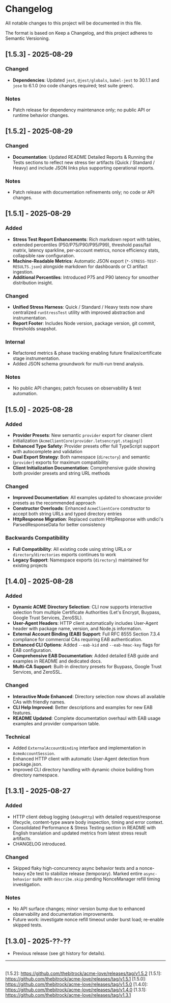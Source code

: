 # Changelog

All notable changes to this project will be documented in this file.

The format is based on Keep a Changelog, and this project adheres to Semantic Versioning.

## [1.5.3] - 2025-08-29

### Changed

- **Dependencies**: Updated `jest`, `@jest/globals`, `babel-jest` to 30.1.1 and `jose` to 6.1.0 (no code changes required; test suite green).

### Notes

- Patch release for dependency maintenance only; no public API or runtime behavior changes.

## [1.5.2] - 2025-08-29

### Changed

- **Documentation**: Updated README Detailed Reports & Running the Tests sections to reflect new stress tier artifacts (Quick / Standard / Heavy) and include JSON links plus supporting operational reports.

### Notes

- Patch release with documentation refinements only; no code or API changes.

## [1.5.1] - 2025-08-29

### Added

- **Stress Test Report Enhancements**: Rich markdown report with tables, extended percentiles (P50/P75/P90/P95/P99), threshold pass/fail matrix, latency sparkline, per-account metrics, nonce efficiency stats, collapsible raw configuration.
- **Machine-Readable Metrics**: Automatic JSON export (`*-STRESS-TEST-RESULTS.json`) alongside markdown for dashboards or CI artifact ingestion.
- **Additional Percentiles**: Introduced P75 and P90 latency for smoother distribution insight.

### Changed

- **Unified Stress Harness**: Quick / Standard / Heavy tests now share centralized `runStressTest` utility with improved abstraction and instrumentation.
- **Report Footer**: Includes Node version, package version, git commit, thresholds snapshot.

### Internal

- Refactored metrics & phase tracking enabling future finalize/certificate stage instrumentation.
- Added JSON schema groundwork for multi-run trend analysis.

### Notes

- No public API changes; patch focuses on observability & test automation.

## [1.5.0] - 2025-08-28

### Added

- **Provider Presets**: New semantic `provider` export for cleaner client initialization (`AcmeClientCore(provider.letsencrypt.staging)`)
- **Enhanced Type Safety**: Provider presets offer full TypeScript support with autocomplete and validation
- **Dual Export Strategy**: Both namespace (`directory`) and semantic (`provider`) exports for maximum compatibility
- **Client Initialization Documentation**: Comprehensive guide showing both provider presets and string URL methods

### Changed

- **Improved Documentation**: All examples updated to showcase provider presets as the recommended approach
- **Constructor Overloads**: Enhanced `AcmeClientCore` constructor to accept both string URLs and typed directory entries
- **HttpResponse Migration**: Replaced custom HttpResponse with undici's ParsedResponseData for better consistency

### Backwards Compatibility

- **Full Compatibility**: All existing code using string URLs or `directory`/`directories` exports continues to work
- **Legacy Support**: Namespace exports (`directory`) maintained for existing projects

## [1.4.0] - 2025-08-28

### Added

- **Dynamic ACME Directory Selection**: CLI now supports interactive selection from multiple Certificate Authorities (Let's Encrypt, Buypass, Google Trust Services, ZeroSSL).
- **User-Agent Headers**: HTTP client automatically includes User-Agent header with package name, version, and Node.js information.
- **External Account Binding (EAB) Support**: Full RFC 8555 Section 7.3.4 compliance for commercial CAs requiring EAB authentication.
- **Enhanced CLI Options**: Added `--eab-kid` and `--eab-hmac-key` flags for EAB configuration.
- **Comprehensive EAB Documentation**: Added detailed EAB guide and examples in README and dedicated docs.
- **Multi-CA Support**: Built-in directory presets for Buypass, Google Trust Services, and ZeroSSL.

### Changed

- **Interactive Mode Enhanced**: Directory selection now shows all available CAs with friendly names.
- **CLI Help Improved**: Better descriptions and examples for new EAB features.
- **README Updated**: Complete documentation overhaul with EAB usage examples and provider comparison table.

### Technical

- Added `ExternalAccountBinding` interface and implementation in `AcmeAccountSession`.
- Enhanced HTTP client with automatic User-Agent detection from package.json.
- Improved CLI directory handling with dynamic choice building from directory namespace.

## [1.3.1] - 2025-08-27

### Added

- HTTP client debug logging (`debugHttp`) with detailed request/response lifecycle, content-type aware body inspection, timing and error context.
- Consolidated Performance & Stress Testing section in README with English translation and updated metrics from latest stress result artifacts.
- CHANGELOG introduced.

### Changed

- Skipped flaky high-concurrency async behavior tests and a nonce-heavy e2e test to stabilize release (temporary). Marked entire `async-behavior` suite with `describe.skip` pending NonceManager refill timing investigation.

### Notes

- No API surface changes; minor version bump due to enhanced observability and documentation improvements.
- Future work: investigate nonce refill timeout under burst load; re-enable skipped tests.

## [1.3.0] - 2025-??-??

- Previous release (see git history for details).

---

\
[1.5.2]: https://github.com/thebitrock/acme-love/releases/tag/v1.5.2
[1.5.1]: https://github.com/thebitrock/acme-love/releases/tag/v1.5.1
[1.5.0]: https://github.com/thebitrock/acme-love/releases/tag/v1.5.0
[1.4.0]: https://github.com/thebitrock/acme-love/releases/tag/v1.4.0
[1.3.1]: https://github.com/thebitrock/acme-love/releases/tag/v1.3.1
